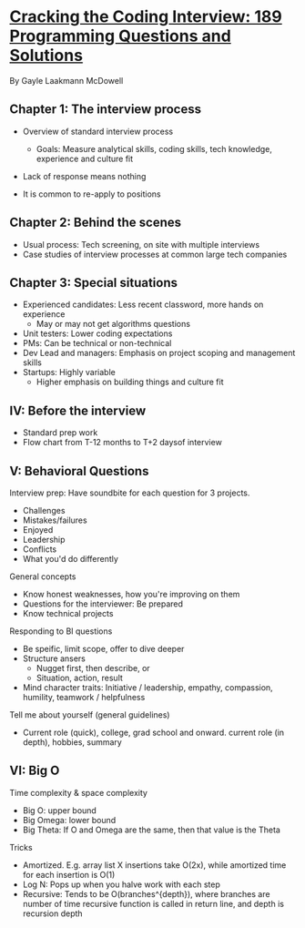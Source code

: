 # [Cracking the Coding Interview: 189 Programming Questions and Solutions](https://www.amazon.com/Cracking-Coding-Interview-Programming-Questions/dp/0984782850/ref=pd_lpo_sbs_14_t_0?_encoding=UTF8&psc=1&refRID=2D8JZV4YGTS2KG4NTWF3&dpID=41XgSiYW7dL&preST=_SY291_BO1,204,203,200_QL40_&dpSrc=detail)

By Gayle Laakmann McDowell

## Chapter 1: The interview process

 - Overview of standard interview process
   - Goals: Measure analytical skills, coding skills, tech knowledge, experience and culture fit

 - Lack of response means nothing
 - It is common to re-apply to positions

## Chapter 2: Behind the scenes

 - Usual process: Tech screening, on site with multiple interviews
 - Case studies of interview processes at common large tech companies

## Chapter 3: Special situations

 - Experienced candidates: Less recent classword, more hands on experience
   - May or may not get algorithms questions
 - Unit testers: Lower coding expectations
 - PMs: Can be technical or non-technical
 - Dev Lead and managers: Emphasis on project scoping and management skills
 - Startups: Highly variable
   - Higher emphasis on building things and culture fit

## IV: Before the interview

 - Standard prep work
 - Flow chart from T-12 months to T+2 daysof interview

## V: Behavioral Questions

Interview prep: Have soundbite for each question for 3 projects.
 - Challenges
 - Mistakes/failures
 - Enjoyed
 - Leadership
 - Conflicts
 - What you'd do differently

General concepts
 - Know honest weaknesses, how you're improving on them
 - Questions for the interviewer: Be prepared
 - Know technical projects

Responding to BI questions

 - Be speific, limit scope, offer to dive deeper
 - Structure ansers
   - Nugget first, then describe, or
   - Situation, action, result
 - Mind character traits: Initiative / leadership, empathy, compassion, humility, teamwork / helpfulness

Tell me about yourself (general guidelines)

 - Current role (quick), college, grad school and onward. current role (in depth), hobbies, summary

## VI: Big O

Time complexity & space complexity

 - Big O: upper bound
 - Big Omega: lower bound
 - Big Theta: If O and Omega are the same, then that value is the Theta

Tricks

 - Amortized. E.g. array list X insertions take O(2x), while amortized time for each insertion is O(1)
 - Log N: Pops up when you halve work with each step
 - Recursive: Tends to be O(branches^{depth}), where branches are number of time recursive function is called in return line, and depth is recursion depth

